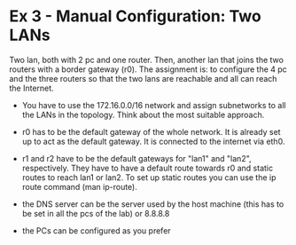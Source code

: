 # Ex 3 - Manual Configuration: Two LANs

Two lan, both with 2 pc and one router. Then, another lan that joins
the two routers with a border gateway (r0).  The assignment is: to
configure the 4 pc and the three routers so that the two lans are
reachable and all can reach the Internet.

- You have to use the 172.16.0.0/16 network and assign subnetworks to
  all the LANs in the topology. Think about the most suitable approach.

- r0 has to be the default gateway of the whole network. It is already
  set up to act as the default gateway. It is connected to the
  internet via eth0.

- r1 and r2 have to be the default gateways for "lan1" and "lan2",
  respectively. They have to have a default route towards r0 and
  static routes to reach lan1 or lan2. To set up static routes you can
  use the ip route command (man ip-route).

- the DNS server can be the server used by the host machine (this has
  to be set in all the pcs of the lab) or 8.8.8.8

- the PCs can be configured as you prefer
